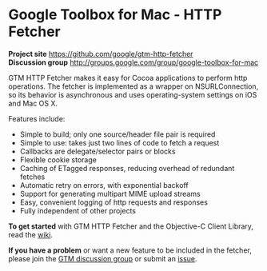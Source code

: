 # Google Toolbox for Mac - HTTP Fetcher #

**Project site** <https://github.com/google/gtm-http-fetcher><br>
**Discussion group** <http://groups.google.com/group/google-toolbox-for-mac>

GTM HTTP Fetcher makes it easy for Cocoa applications to perform http
operations.  The fetcher is implemented as a wrapper on NSURLConnection, so its
behavior is asynchronous and uses operating-system settings on iOS and Mac OS X.

Features include:
- Simple to build; only one source/header file pair is required
- Simple to use: takes just two lines of code to fetch a request
- Callbacks are delegate/selector pairs or blocks
- Flexible cookie storage
- Caching of ETagged responses, reducing overhead of redundant fetches
- Automatic retry on errors, with exponential backoff
- Support for generating multipart MIME upload streams
- Easy, convenient logging of http requests and responses
- Fully independent of other projects

**To get started** with GTM HTTP Fetcher and the Objective-C Client Library,
read the [wiki](https://github.com/google/gtm-http-fetcher/wiki).

**If you have a problem** or want a new feature to be included in the fetcher,
please join the [GTM discussion group](http://groups.google.com/group/google-toolbox-for-mac)
or submit an [issue](https://github.com/google/gtm-http-fetcher/issues).
